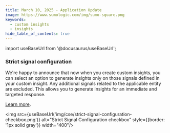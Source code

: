 ```yaml
---
title: March 10, 2025 - Application Update
image: https://www.sumologic.com/img/sumo-square.png
keywords:
  - custom insights
  - insights
hide_table_of_contents: true    
---
```


import useBaseUrl from '@docusaurus/useBaseUrl';



### Strict signal configuration

We're happy to announce that now when you create custom insights, you can select an option to generate insights only on those signals defined in your custom insight. Any additional signals related to the applicable entity are excluded. This allows you to generate insights for an immediate and targeted response. 

[Learn more](/docs/cse/records-signals-entities-insights/configure-custom-insight/#for-only-signals-defined-in-the-custom-insight).

<img src={useBaseUrl('img/cse/strict-signal-configuration-checkbox.png')} alt="Strict Signal Configuration checkbox" style={{border: '1px solid gray'}} width="400"/>